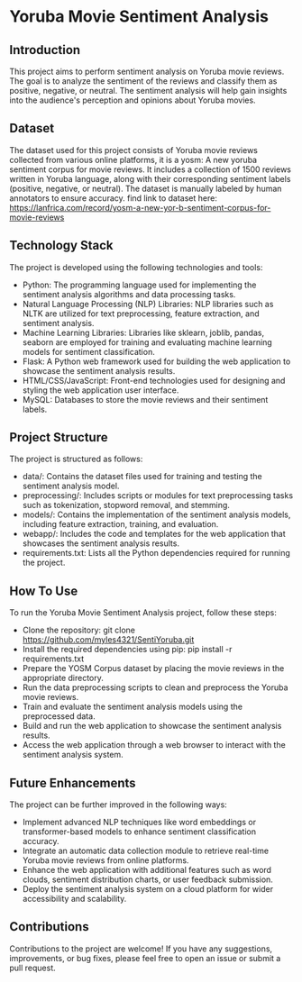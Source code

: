 # Yoruba Movie Sentiment Analysis
## Introduction
This project aims to perform sentiment analysis on Yoruba movie reviews. The goal is to analyze the sentiment of the reviews and classify them as positive, negative, or neutral. The sentiment analysis will help gain insights into the audience's perception and opinions about Yoruba movies.

## Dataset
The dataset used for this project consists of Yoruba movie reviews collected from various online platforms, it is a yosm: A new yoruba sentiment corpus for movie reviews. It includes a collection of 1500 reviews written in Yoruba language, along with their corresponding sentiment labels (positive, negative, or neutral). The dataset is manually labeled by human annotators to ensure accuracy. find link to dataset here: https://lanfrica.com/record/yosm-a-new-yor-b-sentiment-corpus-for-movie-reviews

## Technology Stack
The project is developed using the following technologies and tools:

* Python: The programming language used for implementing the sentiment analysis algorithms and data processing tasks.
* Natural Language Processing (NLP) Libraries: NLP libraries such as NLTK are utilized for text preprocessing, feature extraction, and sentiment analysis.
* Machine Learning Libraries: Libraries like sklearn, joblib, pandas, seaborn are employed for training and evaluating machine learning models for sentiment classification.
* Flask: A Python web framework used for building the web application to showcase the sentiment analysis results.
* HTML/CSS/JavaScript: Front-end technologies used for designing and styling the web application user interface.
* MySQL: Databases to store the movie reviews and their sentiment labels.

## Project Structure
The project is structured as follows:

* data/: Contains the dataset files used for training and testing the sentiment analysis model.
* preprocessing/: Includes scripts or modules for text preprocessing tasks such as tokenization, stopword removal, and stemming.
* models/: Contains the implementation of the sentiment analysis models, including feature extraction, training, and evaluation.
* webapp/: Includes the code and templates for the web application that showcases the sentiment analysis results.
* requirements.txt: Lists all the Python dependencies required for running the project.

## How To Use
To run the Yoruba Movie Sentiment Analysis project, follow these steps:

* Clone the repository:
git clone https://github.com/myles4321/SentiYoruba.git
* Install the required dependencies using pip:
pip install -r requirements.txt
* Prepare the YOSM Corpus dataset by placing the movie reviews in the appropriate directory.
* Run the data preprocessing scripts to clean and preprocess the Yoruba movie reviews.
* Train and evaluate the sentiment analysis models using the preprocessed data.
* Build and run the web application to showcase the sentiment analysis results.
* Access the web application through a web browser to interact with the sentiment analysis system.



## Future Enhancements
The project can be further improved in the following ways:

* Implement advanced NLP techniques like word embeddings or transformer-based models to enhance sentiment classification accuracy.
* Integrate an automatic data collection module to retrieve real-time Yoruba movie reviews from online platforms.
* Enhance the web application with additional features such as word clouds, sentiment distribution charts, or user feedback submission.
* Deploy the sentiment analysis system on a cloud platform for wider accessibility and scalability.

## Contributions
Contributions to the project are welcome! If you have any suggestions, improvements, or bug fixes, please feel free to open an issue or submit a pull request.
